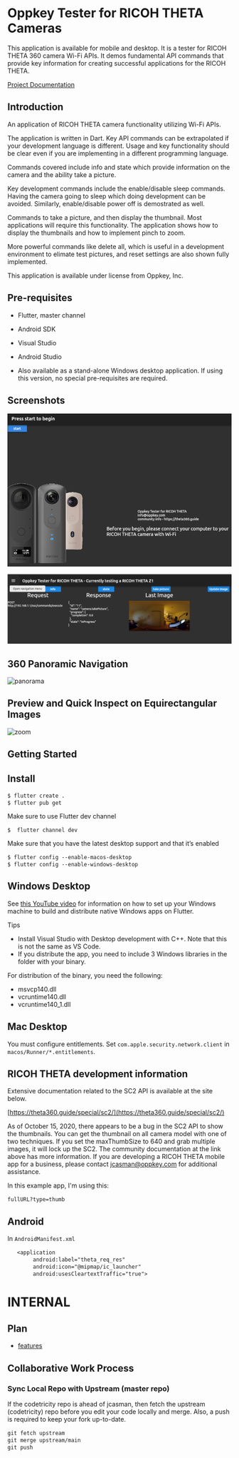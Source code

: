 # Oppkey Tester for RICOH THETA Cameras

This application is available for mobile and desktop. It is a tester for RICOH THETA 360 camera Wi-Fi APIs. It demos fundamental API commands that provide key information for creating successful applications for the RICOH THETA.

[Project Documentation](https://codetricity.github.io/oppkey_tester_ricoh_theta/doc/api/index.html)

## Introduction

An application of RICOH THETA camera functionality utilizing Wi-Fi APIs.

The application is written in Dart. Key API commands can be extrapolated if your development language is different. Usage and key functionality should be clear even if you are implementing in a different programming language.

Commands covered include info and state which provide information on the camera and the ability take a picture. 

Key development commands include the enable/disable sleep commands. Having the camera going to sleep which doing development can be avoided. Similarly, enable/disable power off is demostrated as well.

Commands to take a picture, and then display the thumbnail. Most applications will require this functionality. The application shows how to display the thumbnails and how to implement pinch to zoom. 

More powerful commands like delete all, which is useful in a development environment to elimate test pictures, and reset settings are also shown fully implemented.

This application is available under license from Oppkey, Inc. 

## Pre-requisites

* Flutter, master channel
* Android SDK
* Visual Studio
* Android Studio

* Also available as a stand-alone Windows desktop application. If using this version, no special pre-requisites are required.

## Screenshots

![home](doc/image/home.png)

![status](doc/image/status.png)

## 360 Panoramic Navigation

![panorama](doc/image/panorama.gif)

## Preview and Quick Inspect on Equirectangular Images

![zoom](doc/image/image_zoom.gif)

## Getting Started

## Install

```
$ flutter create .
$ flutter pub get
```
Make sure to use Flutter dev channel
```
$  flutter channel dev
```

Make sure that you have the latest desktop support and that it’s enabled
```
$ flutter config --enable-macos-desktop
$ flutter config --enable-windows-desktop
```

## Windows Desktop

See [this YouTube video](https://youtu.be/YhF3k68qpOU) for 
information on how to set up your 
Windows machine to build and distribute native Windows apps 
on Flutter. 

Tips

* Install Visual Studio with Desktop development with C++.  Note that this is not the same as VS Code.
* If you distribute the app, you need to include 3 Windows libraries in the folder with your binary. 

For distribution of the binary, you need the following:

* msvcp140.dll
* vcruntime140.dll
* vcruntime140_1.dll

## Mac Desktop

You must configure entitlements.  Set `com.apple.security.network.client` in
`macos/Runner/*.entitlements`.

## RICOH THETA development information

Extensive documentation related to the SC2 API is available at the site below.

[https://theta360.guide/special/sc2/](https://theta360.guide/special/sc2/)

As of October 15, 2020, there appears to be a bug in the SC2 API to show the thumbnails. You can get the thumbnail on all camera model with one of two techniques. If you set the maxThumbSize to 640 and grab multiple images, it will lock up the SC2.  The community documentation at the link above has more information.  If you are developing a RICOH THETA mobile app for a business, please contact jcasman@oppkey.com
for additional assistance. 

In this example app, I'm using this:

``` 
fullURL?type=thumb
```

## Android

In `AndroidManifest.xml`

```
   <application
        android:label="theta_req_res"
        android:icon="@mipmap/ic_launcher"
        android:usesCleartextTraffic="true">
```

# INTERNAL

## Plan

* [features](doc/plan/features.md)

## Collaborative Work Process

### Sync Local Repo with Upstream (master repo)

If the codetricity repo is ahead of jcasman, then fetch the upstream (codetricity) repo before you edit your code locally and merge. Also, 
a push is required to keep your fork up-to-date.

```
git fetch upstream
git merge upstream/main
git push
```